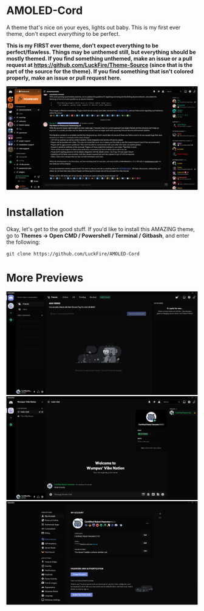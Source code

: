 # AMOLED-Cord
A theme that's nice on your eyes, lights out baby. This is my first ever theme, don't expect *everything* to be perfect.

**This is my FIRST ever theme, don't expect everything to be perfect/flawless. Things may be unthemed still, but everything should be mostly themed. If you find something unthemed, make an issue or a pull request at https://github.com/LuckFire/Theme-Source (since that is the part of the source for the theme). If you find something that isn't colored properly, make an issue or pull request here.**

![Preview](./Previews/ChatPreview1.png)

# Installation
Okay, let's get to the good stuff. If you'd like to install this AMAZING theme, go to **Themes -> Open CMD / Powershell / Terminal / Gitbash**, and enter the following:
```
git clone https://github.com/LuckFire/AMOLED-Cord
```

# More Previews
![Preview](./Previews/FriendPreview.png)
![Preview](./Previews/ChatPreview2.png)
![Preview](./Previews/SettingsPreview.png)
